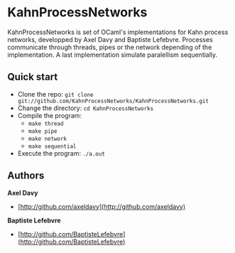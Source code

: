 KahnProcessNetworks
===================

KahnProcessNetworks is set of OCaml's implementations for Kahn process networks, developped by Axel Davy and Baptiste Lefebvre. Processes communicate through threads, pipes or the network depending of the implementation. A last implementation simulate paralellism sequentially.

Quick start
---------------------

- Clone the repo:
	`git clone git://github.com/KahnProcessNetworks/KahnProcessNetworks.git`
- Change the directory:
	`cd KahnProcessNetworks`
- Compile the program:
	- `make thread`
	- `make pipe`
	- `make network`
	- `make sequential`
- Execute the program:
	`./a.out`

Authors
---------------------

**Axel Davy**
- [http://github.com/axeldavy](http://github.com/axeldavy)

**Baptiste Lefebvre**
- [http://github.com/BaptisteLefebvre](http://github.com/BaptisteLefebvre)

